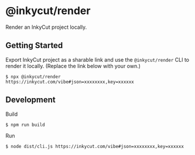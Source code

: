 # @inkycut/render

Render an InkyCut project locally.

## Getting Started

Export InkyCut project as a sharable link and use the `@inkycut/render` CLI to render it locally. (Replace the link below with your own.)

```
$ npx @inkycut/render https://inkycut.com/vibe#json=xxxxxxxx,key=xxxxxx
```

## Development

Build

```
$ npm run build
```

Run

```
$ node dist/cli.js https://inkycut.com/vibe#json=xxxxxxxx,key=xxxxxx
```
